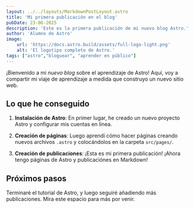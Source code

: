 ```yaml
---
layout: ../../layouts/MarkdownPostLayout.astro
title: 'Mi primera publicación en el blog'
pubDate: 23-06-2025
description: 'Este es la primera publicación de mi nuevo blog Astro.'
author: 'Alumno de Astro'
image: 
    url: 'https://docs.astro.build/assets/full-logo-light.png'
    alt: 'El logotipo completo de Astro.'
tags: ["astro","bloguear", "aprender en público"]
---
```

¡Bienvenido a mi _nuevo blog_ sobre el aprendizaje de Astro! Aquí, voy a compartir mi viaje de aprendizaje a medida que construyo un nuevo sitio web.

## Lo que he conseguido

1. **Instalación de Astro**: En primer lugar, he creado un nuevo proyecto Astro y configurar mis cuentas en línea.

2. **Creación de páginas**: Luego aprendí cómo hacer páginas creando nuevos archivos `.astro` y colocándolos en la carpeta `src/pages/`.

3. **Creación de publicaciones**: ¡Esta es mi primera publicación! ¡Ahora tengo páginas de Astro y publicaciónes en Markdown!

## Próximos pasos

Terminaré el tutorial de Astro, y luego seguiré añadiendo más publicaciones. Mira este espacio para más por venir.